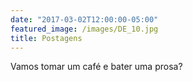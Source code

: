 ```yaml
---
date: "2017-03-02T12:00:00-05:00"
featured_image: /images/DE_10.jpg
title: Postagens
---
```

Vamos tomar um café e bater uma prosa?
